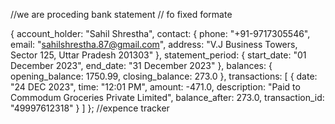 //we are proceding bank statement
// fo fixed formate

{
  account_holder: "Sahil Shrestha",
  contact: {
    phone: "+91-9717305546",
    email: "sahilshrestha.87@gmail.com",
    address: "V.J Business Towers, Sector 125, Uttar Pradesh 201303"
  },
  statement_period: {
    start_date: "01 December 2023",
    end_date: "31 December 2023"
  },
  balances: {
    opening_balance: 1750.99,
    closing_balance: 273.0
  },
  transactions: [
    {
      date: "24 DEC 2023",
      time: "12:01 PM",
      amount: -471.0,
      description: "Paid to Commodum Groceries Private Limited",
      balance_after: 273.0,
      transaction_id: "49997612318"
    }
  ]
};
//expence tracker
